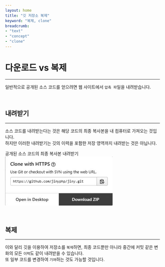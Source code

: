 ```yaml
---
layout: home
title: "깃 저장소 복제"
keyword: "복제, clone"
breadcrumb:
- "text"
- "concept"
- "clone"
---
```


# 다운로드 vs 복제
---
일반적으로 공개된 소스 코드를 얻으려면 웹 사이트에서 `압축 파`일을 내려받습니다.  

<br>

## 내려받기
---
소스 코드를 내려받는다는 것은 해당 코드의 최종 복사본을 내 컴퓨터로 가져오는 것입니다.  
하지만 이러한 내려받기는 깃의 이력을 포함한 저장 영역까지 내려받는 것은 아닙니다.  

공개된 소스 코드의 최종 복사본 내려받기  
![공개된_소스_코드의_최종_복사본_내려받기](./img/03-21.jpg) 

<br>

## 복제
---
이와 달리 깃을 이용하여 저장소를 `복제`하면, 최종 코드뿐만 아니라 중간에 커밋 같은 변화의 모든 `이력`도 같이 내려받을 수 있습니다.  
또 일부 코드를 변경하여 `기여`하는 것도 가능할 것입니다.  

<br>